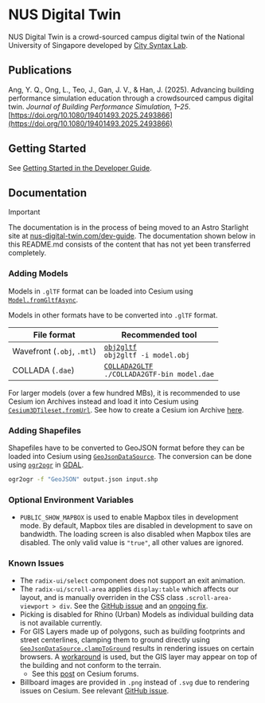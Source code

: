 # NUS Digital Twin

NUS Digital Twin is a crowd-sourced campus digital twin of the National University of Singapore developed by [City Syntax Lab](https://www.citysyntax.io/).

## Publications

Ang, Y. Q., Ong, L., Teo, J., Gan, J. V., & Han, J. (2025). Advancing building performance simulation education through a crowdsourced campus digital twin. _Journal of Building Performance Simulation, 1–25_. [https://doi.org/10.1080/19401493.2025.2493866](https://doi.org/10.1080/19401493.2025.2493866)

## Getting Started

See [Getting Started in the Developer Guide](https://www.nus-digital-twin.com/dev-guide/getting-started/).

## Documentation

> [!IMPORTANT]
> The documentation is in the process of being moved to an Astro Starlight site at [nus-digital-twin.com/dev-guide](https://nus-digital-twin.com/dev-guide). The documentation shown below in this README.md consists of the content that has not yet been transferred completely.

### Adding Models

Models in `.glTF` format can be loaded into Cesium using [`Model.fromGltfAsync`](https://cesium.com/learn/ion-sdk/ref-doc/Model.html#.fromGltfAsync).

Models in other formats have to be converted into `.glTF` format.

| File format                | Recommended tool                                                                                |
| -------------------------- | ----------------------------------------------------------------------------------------------- |
| Wavefront (`.obj`, `.mtl`) | [`obj2gltf`](https://github.com/CesiumGS/obj2gltf)<br>`obj2gltf -i model.obj`                   |
| COLLADA (`.dae`)           | [`COLLADA2GLTF`](https://github.com/KhronosGroup/COLLADA2GLTF)<br>`./COLLADA2GTF-bin model.dae` |

For larger models (over a few hundred MBs), it is recommended to use Cesium ion Archives instead and load it into Cesium using [`Cesium3DTileset.fromUrl`](https://cesium.com/learn/ion-sdk/ref-doc/Cesium3DTileset.html#.fromUrl). See how to create a Cesium ion Archive [here](https://cesium.com/learn/ion/cesium-ion-archives-and-exports/).

### Adding Shapefiles

Shapefiles have to be converted to GeoJSON format before they can be loaded into Cesium using [`GeoJsonDataSource`](https://cesium.com/learn/ion-sdk/ref-doc/GeoJsonDataSource.html). The conversion can be done using [`ogr2ogr`](https://gdal.org/programs/ogr2ogr.html) in [GDAL](https://gdal.org/).

```bash
ogr2ogr -f "GeoJSON" output.json input.shp
```

### Optional Environment Variables

- `PUBLIC_SHOW_MAPBOX` is used to enable Mapbox tiles in development mode. By default, Mapbox tiles are disabled in development to save on bandwidth. The loading screen is also disabled when Mapbox tiles are disabled. The only valid value is `"true"`, all other values are ignored.

### Known Issues

- The `radix-ui/select` component does not support an exit animation.
- The `radix-ui/scroll-area` applies `display:table` which affects our layout, and is manually overriden in the CSS class `.scroll-area-viewport > div`. See the [GitHub issue](https://github.com/radix-ui/primitives/issues/926) and an [ongoing fix](https://github.com/radix-ui/primitives/pull/2945).
- Picking is disabled for Rhino (Urban) Models as individual building data is not available currently.
- For GIS Layers made up of polygons, such as building footprints and street centerlines, clamping them to ground directly using [`GeoJsonDataSource.clampToGround`](https://cesium.com/learn/ion-sdk/ref-doc/GeoJsonDataSource.html?classFilter=geojson#.clampToGround) results in rendering issues on certain browsers. A [workaround](https://github.com/City-Syntax/nus-digital-twin/pull/74) is used, but the GIS layer may appear on top of the building and not conform to the terrain.
  - See this [post](https://community.cesium.com/t/macos-driver-bug-for-small-clamp-to-ground-polygons/24277) on Cesium forums.
- Billboard images are provided in `.png` instead of `.svg` due to rendering issues on Cesium. See relevant [GitHub issue](https://github.com/CesiumGS/cesium/issues/4235).
